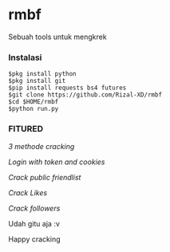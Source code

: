 # rmbf
Sebuah tools untuk mengkrek
### Instalasi
```
$pkg install python
$pkg install git
$pip install requests bs4 futures
$git clone https://github.com/Rizal-XD/rmbf
$cd $HOME/rmbf
$python run.py
```

### FITURED
*3 methode cracking*

*Login with token and cookies*

*Crack public friendlist*

*Crack Likes*

*Crack followers*

Udah gitu aja :v

Happy cracking
